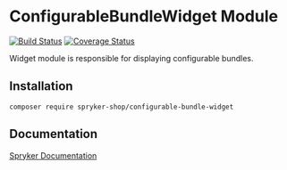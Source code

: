 # ConfigurableBundleWidget Module
[![Build Status](https://travis-ci.org/spryker-shop/configurable-bundle-widget.svg)](https://travis-ci.org/spryker/configurable-bundle-widget)
[![Coverage Status](https://coveralls.io/repos/github/spryker-shop/configurable-bundle-widget/badge.svg)](https://coveralls.io/github/spryker/configurable-bundle-widget)

Widget module is responsible for displaying configurable bundles.

## Installation

```
composer require spryker-shop/configurable-bundle-widget
```

## Documentation

[Spryker Documentation](https://academy.spryker.com/developing_with_spryker/module_guide/modules.html)
